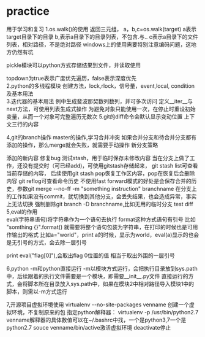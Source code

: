 # practice
用于学习和复习
1.os.walk()的使用
返回三元组，
a，b,c=os.walk(target)
a表示target目录下的目录
b,表示a目录下的目录列表，不包含.与..
c表示a目录下的文件列表，相对路径，不是绝对路径
windows上的使用需要特别注意编码问题，这地方仍然有坑

pickle模块可以python方式存储结果到文件，并读取使用

topdown为true表示广度优先遍历，false表示深度优先  
2.python的多线程模块
创建方法，lock,rlock，信号量，event,local,
condition
及基本用法  
3.迭代器的基本用法
例中生成斐波那契数列数列，并可多次访问
定义__iter__与next方法，可使用列表生成式操作
为避免对象只能使用一次，在停止时重设初始变量，从而一个对象可完整遍历无数次
5.git的diff命令会默认显示变动位置
上下文三行的内容

4,git的branch操作
master的操作,学习合并冲突
如果合并分支和待合并分支都有添加的操作，那么merge就会失败，就需要手动操作
新分支策略

添加的新内容
修复bug
测试stash，用于临时保存未修改内容
当在分支上做了工作，还没有提交时（可已经add)，可使用gitstash存储起来，
git stash list可查看当前存储的内容，
后续使用git stash pop恢复工作区内容，pop在恢复后会删除内容
git reflog可查看命令历史
不使用fast forward模式的好处是会保存合并的历史，参数git merge --no-ff -m "something instruction" branchname
在分支上的工作如果没有commit，就切换到其他分支，会丢失结果，也会造成异常，事实上无法切换
强制删除git branch -D branchname,比如无用的临时分支
test diff  
5,eval的作用  
eval(字符串语句)将字符串作为一个语句去执行
format这种方式语句有引号
比如
"somthing {}".format()
就需要将整个语句包装为字符串，在打印的时候也是可用作输出的格式
比如a="world"，print a的时候，显示为world，eval(a)显示的也会是无引号的方式，会去除一层引号

print eval("flag[0]"),会取出flag 0位置的值
相当于取出外围的一层引号

 
6,python -m和python直接运行
-m以模块方式运行，会把执行目录放到sys.path中，后续跟着的执行文件需要是一个模块，即需要__init__.py文件
直接运行的方式，会将脚本所在目录放入sys.path中，如果在模块2中相对路径导入模块1中的脚本，则需以-m方式运行


7,开源项目虚拟环境使用
virtualenv --no-site-packages venname 创建一个虚拟环境，不复制原来的包
指定python解释器：
virtualenv -p /usr/bin/python2.7 venname解释器的具体数值可以在~/.bashrc中找，一个是python3,7一个是python2.7
souce venname/bin/active激活虚拟环境
deactivate停止



